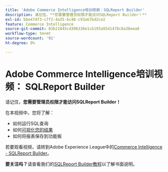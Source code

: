 ```yaml
---
title: 'Adobe Commerce Intelligence培训视频：SQLReport Builder'
description: 请记住，**您需要管理员权限才能访问SQLReport Builder！**
exl-id: bbe47df3-c7f2-4a35-bc48-c93a67bd2ce2
feature: Commerce Intelligence
source-git-commit: 83b21845cd306336e1cb193a9541478c8a38eea8
workflow-type: tm+mt
source-wordcount: '91'
ht-degree: 0%

---
```


# Adobe Commerce Intelligence培训视频： SQLReport Builder

请记住，**您需要管理员权限才能访问SQLReport Builder！**

在本视频中，您将了解：

* 如何运行SQL查询
* 如何[可视化您的结果](/docs/commerce-business-intelligence/mbi/tutorials/create-visuals-from-sql.html) <!-- Link fails-->
* 如何将报表保存到功能板

若要观看视频，请转到Adobe Experience League中的[Commerce Intelligence - SQLReport Builder](/docs/commerce-learn/tutorials/business-intelligence/sql-report-builder.html)。

**要关注吗？**&#x200B;请查看我们的[SQLReport Builder教程](/docs/commerce-business-intelligence/mbi/analyze/sql/sql-rpt-bldr.html)以了解书面说明。
